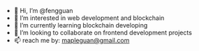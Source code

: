 - 👋 Hi, I’m @fengguan
- 👀 I’m interested in web development and blockchain
- 🌱 I’m currently learning blockchain developing
- 💞️ I’m looking to collaborate on frontend development projects
- 📫 reach me by: mapleguan@gmail.com

<!---
fengguan/fengguan is a ✨ special ✨ repository because its `README.md` (this file) appears on your GitHub profile.
You can click the Preview link to take a look at your changes.
--->
